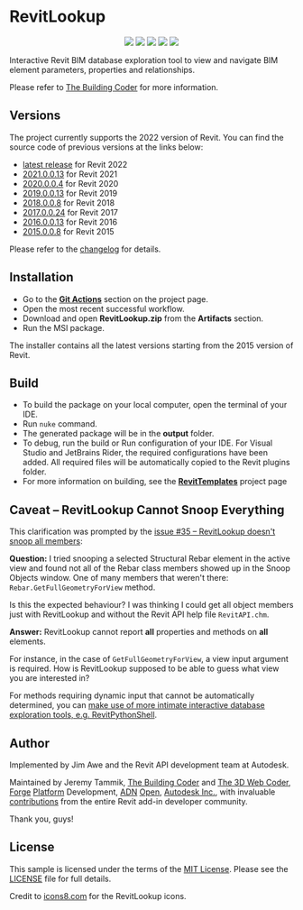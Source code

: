 # RevitLookup

<p align="center">
  <img src="https://img.shields.io/badge/Revit%20API-2022-blue.svg?style=for-the-badge">
  <img src="https://img.shields.io/badge/platform-Windows-lightgray.svg?style=for-the-badge">
  <img src="https://img.shields.io/badge/.NET-4.8-blue.svg?style=for-the-badge">
  <a href="http://opensource.org/licenses/MIT"><img src="https://img.shields.io/github/license/jeremytammik/RevitLookup?style=for-the-badge"></a>
  <a href="https://actions-badge.atrox.dev/jeremytammik/RevitLookup/goto"><img src="https://img.shields.io/endpoint.svg?url=https%3A%2F%2Factions-badge.atrox.dev%2Fjeremytammik%2FRevitLookup%2Fbadge&style=for-the-badge"></a>
</p>

Interactive Revit BIM database exploration tool to view and navigate BIM element parameters, properties and relationships.

Please refer to [The Building Coder](http://thebuildingcoder.typepad.com) for more information.


## Versions

The project currently supports the 2022 version of Revit.
You can find the source code of previous versions at the links below:
- [latest release](https://github.com/jeremytammik/RevitLookup/releases/latest) for Revit 2022
- [2021.0.0.13](https://github.com/jeremytammik/RevitLookup/releases/tag/2021.0.0.13) for Revit 2021
- [2020.0.0.4](https://github.com/jeremytammik/RevitLookup/releases/tag/2020.0.0.4) for Revit 2020
- [2019.0.0.13](https://github.com/jeremytammik/RevitLookup/releases/tag/2019.0.0.13) for Revit 2019
- [2018.0.0.8](https://github.com/jeremytammik/RevitLookup/releases/tag/2018.0.0.8) for Revit 2018
- [2017.0.0.24](https://github.com/jeremytammik/RevitLookup/releases/tag/2017.0.0.24) for Revit 2017
- [2016.0.0.13](https://github.com/jeremytammik/RevitLookup/releases/tag/2016.0.0.13) for Revit 2016
- [2015.0.0.8](https://github.com/jeremytammik/RevitLookup/releases/tag/2015.0.0.8) for Revit 2015

Please refer to the [changelog](Doc/Changelog.md) for details.

## Installation

* Go to the [**Git Actions**](https://github.com/jeremytammik/RevitLookup/actions/workflows/CreatePackage.yml) section on the project page.
* Open the most recent successful workflow.
* Download and open **RevitLookup.zip** from the **Artifacts** section.
* Run the MSI package.

The installer contains all the latest versions starting from the 2015 version of Revit.

## Build

* To build the package on your local computer, open the terminal of your IDE.
* Run `nuke` command.
* The generated package will be in the **output** folder.
* To debug, run the build or Run configuration of your IDE. For Visual Studio and JetBrains Rider, the required configurations have been added. All required files will be automatically copied to the Revit plugins folder.
* For more information on building, see the [**RevitTemplates**](https://github.com/Nice3point/RevitTemplates) project page

## Caveat &ndash; RevitLookup Cannot Snoop Everything

This clarification was prompted by
the [issue #35 &ndash; RevitLookup doesn't snoop all members](https://github.com/jeremytammik/RevitLookup/issues/35):

**Question:** I tried snooping a selected Structural Rebar element in the active view and found not all of the Rebar class members showed up in the Snoop Objects window. One of many members that weren't there: `Rebar.GetFullGeometryForView` method.

Is this the expected behaviour? I was thinking I could get all object members just with  RevitLookup and without the Revit API help file `RevitAPI.chm`.

**Answer:** RevitLookup cannot report **all** properties and methods on **all** elements.

For instance, in the case of `GetFullGeometryForView`, a view input argument is required.
How is RevitLookup supposed to be able to guess what view you are interested in?

For methods requiring dynamic input that cannot be automatically determined, you can [make use of more intimate interactive database exploration tools, e.g. RevitPythonShell](http://thebuildingcoder.typepad.com/blog/2013/11/intimate-revit-database-exploration-with-the-python-shell.html).


## Author

Implemented by Jim Awe and the Revit API development team at Autodesk.

Maintained by Jeremy Tammik,
[The Building Coder](http://thebuildingcoder.typepad.com) and
[The 3D Web Coder](http://the3dwebcoder.typepad.com),
[Forge](http://forge.autodesk.com) [Platform](https://developer.autodesk.com) Development,
[ADN](http://www.autodesk.com/adn)
[Open](http://www.autodesk.com/adnopen),
[Autodesk Inc.](http://www.autodesk.com),
with invaluable [contributions](https://github.com/jeremytammik/RevitLookup/graphs/contributors) from
the entire Revit add-in developer community.

Thank you, guys!


## License

This sample is licensed under the terms of the [MIT License](http://opensource.org/licenses/MIT).
Please see the [LICENSE](License.md) file for full details.

Credit to [icons8.com](https://icons8.com) for the RevitLookup icons.

